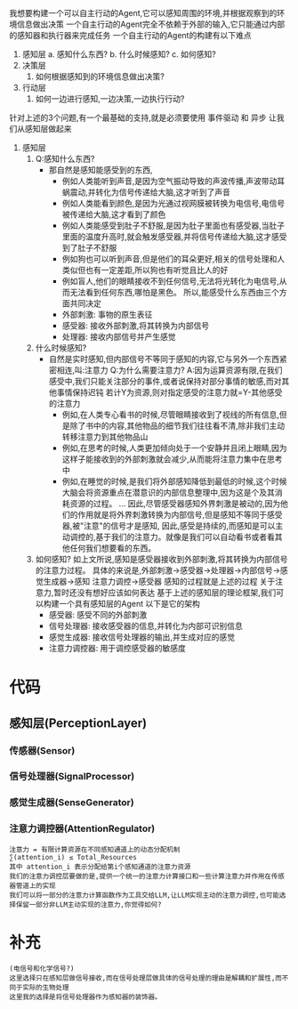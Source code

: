 我想要构建一个可以自主行动的Agent,它可以感知周围的环境,并根据观察到的环境信息做出决策
一个自主行动的Agent完全不依赖于外部的输入,它只能通过内部的感知器和执行器来完成任务
一个自主行动的Agent的构建有以下难点
1. 感知层
    a. 感知什么东西?
    b. 什么时候感知?
    c. 如何感知?
3. 决策层
    1. 如何根据感知到的环境信息做出决策?
2. 行动层
    1. 如何一边进行感知,一边决策,一边执行行动?

针对上述的3个问题,有一个最基础的支持,就是必须要使用 事件驱动 和 异步
让我们从感知层做起来
1. 感知层
    1. Q:感知什么东西?
        - 那自然是感知能感受到的东西,
            - 例如人类能听到声音,是因为空气振动导致的声波传播,声波带动耳蜗震动,并转化为信号传递给大脑,这才听到了声音
            - 例如人类能看到颜色,是因为光通过视网膜被转换为电信号,电信号被传递给大脑,这才看到了颜色
            - 例如人类能感受到肚子不舒服,是因为肚子里面也有感受器,当肚子里面的温度升高时,就会触发感受器,并将信号传递给大脑,这才感受到了肚子不舒服
            - 例如狗也可以听到声音,但是他们的耳朵更好,相关的信号处理和人类似但也有一定差距,所以狗也有听觉且比人的好
            - 例如盲人,他们的眼睛接收不到任何信号,无法将光转化为电信号,从而无法看到任何东西,哪怕是黑色。
        所以,能感受什么东西由三个方面共同决定
            - 外部刺激: 事物的原生表征
            - 感受器: 接收外部刺激,将其转换为内部信号
            - 处理器: 接收内部信号并产生感觉
    2. 什么时候感知?
        - 自然是实时感知,但内部信号不等同于感知的内容,它与另外一个东西紧密相连,叫:注意力
        Q:为什么需要注意力?
        A:因为运算资源有限,在我们感受中,我们只能关注部分的事件,或者说保持对部分事情的敏感,而对其他事情保持迟钝
        若计Y为资源,则对指定感受的注意力就=Y-其他感受的注意力
            - 例如,在人类专心看书的时候,尽管眼睛接收到了视线的所有信息,但是除了书中的内容,其他物品的细节我们往往看不清,除非我们主动转移注意力到其他物品山
            - 例如,在思考的时候,人类更加倾向处于一个安静并且闭上眼睛,因为这样子能接收到的外部刺激就会减少,从而能将注意力集中在思考中
            - 例如,在睡觉的时候,是我们将外部感知降低到最低的时候,这个时候大脑会将资源重点在潜意识的内部信息整理中,因为这是个及其消耗资源的过程。
        ...
        因此,尽管感受器感知外界刺激是被动的,因为他们的作用就是将外界刺激转换为内部信号,但是感知不等同于感受器,被"注意"的信号才是感知,
        因此,感受是持续的,而感知是可以主动调控的,基于我们的注意力。就像是我们可以自动看书或者看其他任何我们想要看的东西。
    3. 如何感知?
        如上文所说,感知是感受器接收到外部刺激,将其转换为内部信号的注意力过程。
        具体的来说是,外部刺激->感受器->处理器->内部信号->感觉生成器->感知
        注意力调控->感受器
        感知的过程就是上述的过程
        关于注意力,暂时还没有想好应该如何表达
基于上述的感知层的理论框架,我们可以构建一个具有感知层的Agent
    以下是它的架构
        - 感受器: 感受不同的外部刺激
        - 信号处理器: 接收感受器的信息,并转化为内部可识别信息
        - 感觉生成器: 接收信号处理器的输出,并生成对应的感觉
        - 注意力调控器: 用于调控感受器的敏感度


# 代码
## 感知层(PerceptionLayer)
### 传感器(Sensor)
### 信号处理器(SignalProcessor)
 ### 感觉生成器(SenseGenerator)
### 注意力调控器(AttentionRegulator) 
    注意力 = 有限计算资源在不同感知通道上的动态分配机制
    ∑(attention_i) ≤ Total_Resources
    其中 attention_i 表示分配给第i个感知通道的注意力资源
    我们的注意力调控层要做的是,提供一个统一的注意力计算接口和一些计算注意力并作用在传感器管道上的实现
    我们可以将一部分的注意力计算函数作为工具交给LLM,让LLM实现主动的注意力调控,也可能选择保留一部分非LLM主动实现的注意力,你觉得如何?
# 补充
    (电信号和化学信号?)
    这里选择只在感知层做信号接收,而在信号处理层做具体的信号处理的理由是解耦和扩展性,而不同于实际的生物处理
    这里我的选择是将信号处理器作为感知器的装饰器。
